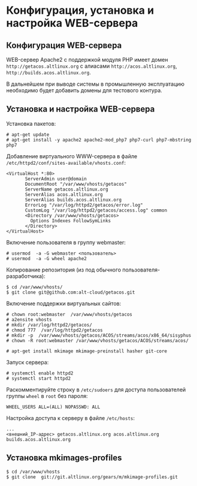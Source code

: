 # Конфигурация, установка и настройка WEB-сервера

## Конфигурация WEB-сервера

WEB-сервер Apache2 с поддержкой модуля PHP имеет домен
`http://getacos.altlinux.org` с алиасами `http://acos.altlinux.org`, `http://builds.acos.altlinux.org`.

В дальнейшем при выводе системы в промышленную эксплуатацию необходимо будет добавить домены для тестового контура.

## Установка и настройка WEB-сервера

Установка пакетов:
```
# apt-get update
# apt-get install -y apache2 apache2-mod_php7 php7-curl php7-mbstring php7
```

Добавление виртуального WWW-сервера в файле `/etc/httpd2/conf/sites-available/vhosts.conf`:
```
<VirtualHost *:80>
       ServerAdmin user@domain
       DocumentRoot "/var/www/vhosts/getacos"
       ServerName getacos.altlinux.org
       ServerAlias acos.altlinux.org
       ServerAlias builds.acos.altlinux.org
       ErrorLog "/var/log/httpd2/getacos/error.log"
       CustomLog "/var/log/httpd2/getacos/access.log" common
       <Directory /var/www/vhosts/getacos>
         Options Indexes FollowSymLinks
       </Directory>
</VirtualHost>
```


Включение пользователя в группу webmaster:
```
# usermod  -a -G webmaster <пользователь>
# usermod  -a -G wheel apache2
```

Копирование репозитория (из под обычного пользователя-разработчика):
```
$ cd /var/www/vhosts/
$ git clone git@github.com:alt-cloud/getacos.git
```

Включение поддержки виртуальных сайтов:
```
# chown root:webmaster  /var/www/vhosts/getacos
# a2ensite vhosts
# mkdir /var/log/httpd2/getacos/
# chmod 777  /var/log/httpd2/getacos
# mkdir -p  /var/www/vhosts/getacos/ACOS/streams/acos/x86_64/sisyphus
# chown -R root:webmaster /var/www/vhosts/getacos/ACOS/streams/acos/

# apt-get install mkimage mkimage-preinstall hasher git-core

```

Запуск сервера:
```
# systemctl enable httpd2
# systemctl start httpd2
```

Раскомментируйте строку в `/etc/sudoers` для доступа пользователей группы `wheel` в `root` без пароля: 
```
WHEEL_USERS ALL=(ALL) NOPASSWD: ALL
```


Настройка доступа к серверу в файле `/etc/hosts`:
```
...
<внешний_IP-адрес> getacos.altlinux.org acos.altlinux.org builds.acos.altlinux.org
```

## Установка  mkimages-profiles

```
$ cd /var/www/vhosts
$ git clone  git://git.altlinux.org/gears/m/mkimage-profiles.git
```
